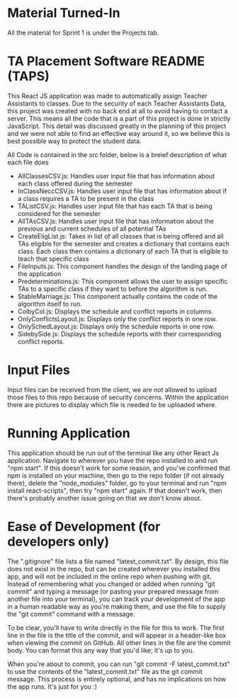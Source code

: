 # Material Turned-In
All the material for Sprint 1 is under the Projects tab. 

# TA Placement Software README (TAPS)

This React JS application was made to automatically assign Teacher Assistants to classes. Due to the security of each Teacher Assistants Data, this project was created with no back end at all to avoid having to contact a server. This means all the code that is a part of this project is done in strictly JavaScript. This detail was discussed greatly in the planning of this project and we were not able to find an effective way around it, so we believe this is best possible way to protect the student data.

All Code is contained in the src folder, below is a breief description of what each file does  
- AllClassesCSV.js: Handles user input file that has information about each class offered during the semester
- InClassNeccCSV.js: Handles user input file that has information about if a class requires a TA to be present in the class
- TAListCSV.js: Handles user input file that has each TA that is being considered for the semester
- AllTAsCSV.js: Handles user input file that has information about the previous and current schedules of all potential TAs
- CreateEligList.js: Takes in list of all classes that is being offered and all TAs eligible for the semester and creates a dictionary that contains each class. Each class then contains a dictionary of each TA that is eligible to teach that specific class
- FileInputs.js: This component handles the design of the landing page of the application
- Predeterminations.js: This component allows the user to assign specific TAs to a specific class if they want to before the algorithm is run.
- StableMarriage.js: This component actually contains the code of the algorithm itself to run.
- ColbyCol.js: Displays the schedule and conflict reports in columns.
- OnlyConflictsLayout.js: Displays only the conflict reports in one row.
- OnlySchedLayout.js: Displays only the schedule reports in one row.
- SidebySide.js: Displays the schedule reports with their corresponding conflict reports. 

# Input Files

Input files can be received from the client, we are not allowed to upload those files to this repo because of security concerns. Within the application there are pictures to display which file is needed to be uploaded where.

# Running Application

This application should be run out of the terminal like any other React Js application. Navigate to wherever you have the repo installed to and run "npm start". If this doesn't work for some reason, and you've confirmed that npm is installed on your machine, then go to the repo folder (if not already there), delete the "node_modules" folder, go to your terminal and run "npm install react-scripts", then try "npm start" again. If that doesn't work, then there's probably another issue going on that we don't know about.
  
# Ease of Development (for developers only)

The ".gitignore" file lists a file named "latest_commit.txt". By design, this file does not exist in the repo, but can be created wherever you installed this app, and will not be included in the online repo when pushing with git. Instead of remembering what you changed or added when running "git commit" and typing a message (or pasting your prepared message from another file into your terminal), you can track your development of the app in a human readable way as you're making them, and use the file to supply the "git commit" command with a message.

To be clear, you'll have to write directly in the file for this to work. The first line in the file is the title of the commit, and will appear in a header-like box when viewing the commit on GitHub. All other lines in the file are the commit body. You can format this any way that you'd like; it's up to you.

When you're about to commit, you can run "git commit -F latest_commit.txt" to use the contents of the "latest_commit.txt" file as the git commit message. This process is entirely optional, and has no implications on how the app runs. It's just for you :)
